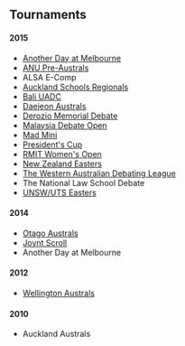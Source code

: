 ## Tournaments

#### 2015

- [Another Day at Melbourne](http://mudstab.herokuapp.com)
- [ANU Pre-Australs](http://anupreaust2015.herokuapp.com)
- ALSA E-Comp
- [Auckland Schools Regionals](http://aucklandregionals2015.herokuapp.com)
- [Bali UADC](http://tabs.altairtechlab.com/baliuadc2015/t/baliuadc/index.html)
- [Daejeon Australs](http://tab.australasians2015.org)
- [Derozio Memorial Debate](http://dmd2015.herokuapp.com)
- [Malaysia Debate Open](http://tabs.altairtechlab.com/malaysiadebateopen2015/)
- [Mad Mini](http://tabs.monashdebaters.com/t/mad-mini-2015/)
- [President's Cup](http://tabs.monashdebaters.com/t/presidents-cup-2015/)
- [RMIT Women's Open](http://radtabs.herokuapp.com)
- [New Zealand Easters](https://nzeasters2015.herokuapp.com)
- [The Western Australian Debating League](http://draw.wadl.org)
- The National Law School Debate
- [UNSW/UTS Easters](https://aueasters2015.herokuapp.com)

#### 2014

- [Otago Australs](http://australs2014.herokuapp.com)
- [Joynt Scroll](http://joyntscroll2014.herokuapp.com)
- Another Day at Melbourne

#### 2012

- [Wellington Australs](http://australs2012tab.herokuapp.com)

#### 2010

- Auckland Australs
